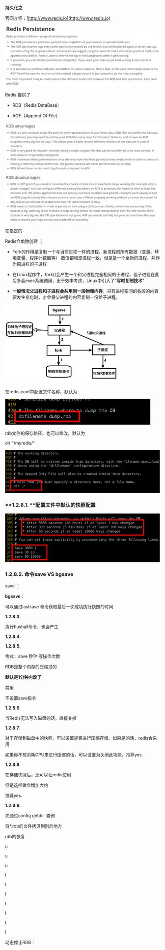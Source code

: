 **持久化之**

官网介绍：[http://www.redis.io](http://www.redis.io)

![](images/WEBRESOURCEa2b2728386a56a949e61f4143942534a截图.png)

Redis 提供了

- RDB（Redis DataBase）

- AOF（Append Of File）

![](images/WEBRESOURCE8a3713b9e13068ccf642383a209953b4截图.png)

在指定的

Redis会单独创建（

- Fork的作用是复制一个与当前进程一样的进程。新进程的所有数据（变量、环境变量、程序计数器等） 数值都和原进程一致，但是是一个全新的进程，并作为原进程的子进程

- 在Linux程序中，fork()会产生一个和父进程完全相同的子进程，但子进程在此后多会exec系统调用，出于效率考虑，Linux中引入了“**写时复制技术**”

- **一般情况父进程和子进程会共用同一段物理内存**，只有进程空间的各段的内容要发生变化时，才会将父进程的内容复制一份给子进程。

![](images/WEBRESOURCE304e5b24e5e5efab2517f2dd2fb4b7ab截图.png)

在redis.conf中配置文件名称，默认为

![](images/WEBRESOURCEf0524a9be33a8d42f3694f90b5597410截图.png)

rdb文件的保存路径，也可以修改。默认为

dir "/myredis/"

![](images/WEBRESOURCEee1de92b55bfb50e106acbbb3d8ee579截图.png)

### **1.2.8.1. ****配置文件中默认的快照配置**

![](images/WEBRESOURCE6188ee90b24b50eadfc51c47aefa0589截图.png)

### **1.2.8.2. ****命令****save VS bgsave**

save ：

**bgsave：**

可以通过lastsave 命令获取最后一次成功执行快照的时间

**1.2.8.3.**

执行flushall命令，也会产生

**1.2.8.4.**

**1.2.8.5.**

格式：save 秒钟 写操作次数

RDB是整个内存的压缩过的

**默认是1分钟内改了**

禁用

不设置save指令

**1.2.8.6.**

当Redis无法写入磁盘的话，直接关掉

**1.2.8.7.**

对于存储到磁盘中的快照，可以设置是否进行压缩存储。如果是的话，redis会采用

如果你不想消耗CPU来进行压缩的话，可以设置为关闭此功能。推荐yes.

**1.2.8.8.**

在存储快照后，还可以让redis使用

但是这样做会增加大约

推荐yes.

**1.2.8.9.**

先通过config getdir  查询

将*.rdb的文件拷贝到别的地方

rdb的恢复

u

u

u

l

l

l

l

l

l

l

动态停止RDB：